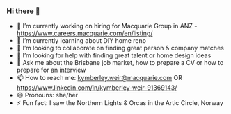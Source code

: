 ### Hi there 👋


- 🔭 I’m currently working on hiring for Macquarie Group in ANZ - https://www.careers.macquarie.com/en/listing/
- 🌱 I’m currently learning about DIY home reno
- 👯 I’m looking to collaborate on finding great person & company matches
- 🤔 I’m looking for help with finding great talent or home design ideas
- 💬 Ask me about the Brisbane job market, how to prepare a CV or how to prepare for an interview
- 📫 How to reach me: kymberley.weir@macquarie.com OR https://www.linkedin.com/in/kymberley-weir-91369143/
- 😄 Pronouns: she/her
- ⚡ Fun fact: I saw the Northern Lights & Orcas in the Artic Circle, Norway
